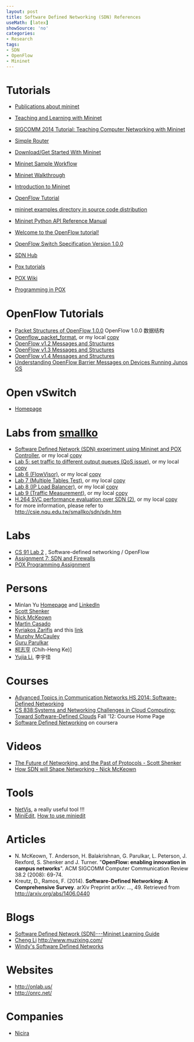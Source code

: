 ```yaml
---
layout: post
title: Software Defined Networking (SDN) References
useMath: [latex]
showSource: 'no'
categories:
- Research
tags:
- SDN
- OpenFlow
- Mininet
---
```



# Tutorials
 - [Publications about mininet][62]
 - [Teaching and Learning with Mininet][63]
 - [SIGCOMM 2014 Tutorial: Teaching Computer Networking with Mininet][64]
 - [Simple Router][65]

 - [Download/Get Started With Mininet][57]
 - [Mininet Sample Workflow][58]
 - [Mininet Walkthrough][40]
 - [Introduction to Mininet][41]
 - [OpenFlow Tutorial][13]
 - [mininet examples directory in source code distribution][59]
 - [Mininet Python API Reference Manual][60]
 - [Welcome to the OpenFlow tutorial!][61]
 - [OpenFlow Switch Specification Version 1.0.0][14]
 - [SDN Hub][47]
 - [Pox tutorials][49]
 - [POX Wiki][50]
 - [Programming in POX][52]

# OpenFlow Tutorials
 - [Packet Structures of OpenFlow 1.0.0][15]  OpenFlow 1.0.0 数据结构
 - [Openflow_packet_format][42], or my local [copy][43]
 - [OpenFlow v1.2 Messages and Structures][46]
 - [OpenFlow v1.3 Messages and Structures][44]
 - [OpenFlow v1.4 Messages and Structures][45]
 - [Understanding OpenFlow Barrier Messages on Devices Running Junos OS][48]

# Open vSwitch
 - [Homepage][51]

# Labs from [smallko](http://csie.nqu.edu.tw/smallko/sdn/sdn.htm)
 - [Software Defined Network (SDN) experiment using Mininet and POX Controller][28], or my local [copy][29]
 - [Lab 5: set traffic to different output queues (QoS issue)][26], or my local [copy][27]
 - [Lab 6 (FlowVisor)][20], or my local [copy][21]
 - [Lab 7 (Multiple Tables Test)][22], or my local [copy][23]
 - [Lab 8 (IP Load Balancer)][16], or my local [copy][17]
 - [Lab 9 (Traffic Measurement)][18], or my local [copy][19]
 - [H.264 SVC performance evaluation over SDN (2)][24], or my local [copy][25]
 - for more information, please refer to <http://csie.nqu.edu.tw/smallko/sdn/sdn.htm>
 
# Labs
 - [CS 91 Lab 2][53] , Software-defined networking / OpenFlow
 - [Assignment 7: SDN and Firewalls][54]
 - [POX Programming Assignment][55]

# Persons
 - Minlan Yu [Homepage][10] and [LinkedIn][12]
 - [Scott Shenker][30]
 - [Nick McKeown][31]
 - [Martìn Casado][4]
 - [Kyriakos Zarifis][8] and this [link][9]
 - [Murphy McCauley][11]
 - [Guru Parulkar][32]
 - [柯志亨][33] (Chih-Heng Ke)]
 - [Yujia Li][34], 李宇佳


# Courses
 - [Advanced Topics in Communication Networks HS 2014: Software-Defined Networking][1]
 - [CS 838:Systems and Networking Challenges in Cloud Computing: Toward Software-Defined Clouds][36] Fall '12: Course Home Page
 - [Software Defined Networking][56] on coursera



# Videos
 - [The Future of Networking, and the Past of Protocols - Scott Shenker][2]
 - [How SDN will Shape Networking - Nick McKeown][3]

# Tools
 - [NetVis][35], a really useful tool !!!
 - [MiniEdit][38], [How to use miniedit][39]

# Articles
 - N. McKeown, T. Anderson, H. Balakrishnan, G. Parulkar, L. Peterson, J. Rexford, S. Shenker and J. Turner. "**OpenFlow: enabling innovation in campus networks**". ACM SIGCOMM Computer Communication Review 38.2 (2008): 69-74.
 - Kreutz, D., Ramos, F. (2014). **Software-Defined Networking: A Comprehensive Survey**. arXiv Preprint arXiv: …, 49. Retrieved from http://arxiv.org/abs/1406.0440


# Blogs
 - [Software Defined Network (SDN)---Mininet Learning Guide][6]
 - [Cheng Li][5] http://www.muzixing.com/
 - [Windy's Software Defined Networks][37]

# Websites
 - <http://onlab.us/>
 - <http://onrc.net/>


# Companies
 - [Nicira][7]




[65]: https://github.com/mininet/mininet/wiki/Simple-Router
[64]: https://github.com/mininet/mininet/wiki/SIGCOMM-2014-Tutorial%3A-Teaching-Computer-Networking-with-Mininet
[63]: https://github.com/mininet/mininet/wiki/Teaching-and-Learning-with-Mininet
[62]: https://github.com/mininet/mininet/wiki/publications
[61]: https://github.com/mininet/openflow-tutorial/wiki
[60]: http://mininet.org/api/annotated.html
[59]: https://github.com/mininet/mininet/tree/master/examples
[58]: http://mininet.org/sample-workflow/
[57]: http://mininet.org/download/
[56]: https://www.coursera.org/course/sdn1
[55]: https://coruja.di.fc.ul.pt/file.php/725/tp/ProgrammingAssignment2_POX_PRD.pdf
[54]: https://www.udacity.com/wiki/cn/assignment7-sdn-firewall
[53]: http://web.cs.swarthmore.edu/~kwebb/cs91/f14/labs/lab2.html
[52]: https://openflow.stanford.edu/display/ONL/Programming+in+POX
[51]: http://openvswitch.github.io/
[50]: https://openflow.stanford.edu/display/ONL/POX+Wiki
[49]: https://github.com/hip2b2/poxstuff
[48]: http://www.juniper.net/techpubs/en_US/junos13.2/topics/concept/junos-sdn-openflow-messages-barrier-overview.html
[47]: http://sdnhub.org/
[46]: http://ryu.readthedocs.org/en/latest/ofproto_v1_2_ref.html
[45]: http://ryu.readthedocs.org/en/latest/ofproto_v1_4_ref.html
[44]: http://ryu.readthedocs.org/en/latest/ofproto_v1_3_ref.html
[43]: /pdf/openflow/Openflow_packet_format.pdf
[42]: http://archive.openflow.org/wk/images/c/c5/Openflow_packet_format.pdf
[41]: https://github.com/mininet/mininet/wiki/Introduction-to-Mininet
[40]: http://mininet.org/walkthrough/
[39]: http://www.slideshare.net/limura/how-to-use-miniedit
[38]: http://techandtrains.com/category/miniedit/
[37]: http://windysdn.blogspot.tw/
[36]: http://pages.cs.wisc.edu/~akella/CS838/F12/index.html
[35]: http://www.cs.toronto.edu/~yujiali/proj/netvis.html
[34]: http://www.cs.toronto.edu/~yujiali/projects.html
[33]: http://csie.nqu.edu.tw/smallko/
[32]: http://parulkar.com/
[31]: http://yuba.stanford.edu/~nickm/
[30]: http://www.eecs.berkeley.edu/Faculty/Homepages/shenker.html
[29]: /pdf/sdn/lab/mySDN.pdf
[28]: http://csie.nqu.edu.tw/smallko/sdn/mySDN.pdf
[27]: /pdf/sdn/lab/mySDN_Lab5.pdf
[26]: http://csie.nqu.edu.tw/smallko/sdn/mySDN_Lab5.pdf
[25]: /pdf/sdn/lab/h264_eva2.pdf
[24]: http://csie.nqu.edu.tw/smallko/sdn/h264_eva2.pdf
[23]: /pdf/sdn/lab/mySDN_Lab7.pdf
[22]: http://csie.nqu.edu.tw/smallko/sdn/mySDN_Lab7.pdf
[21]: /pdf/sdn/lab/mySDN_Lab6.pdf
[20]: http://csie.nqu.edu.tw/smallko/sdn/mySDN_Lab6.pdf
[19]: /pdf/sdn/lab/measure_traffic.pdf
[18]: http://csie.nqu.edu.tw/smallko/sdn/measure_traffic.pdf
[17]: /pdf/sdn/lab/mySDN_Lab8.pdf
[16]: http://csie.nqu.edu.tw/smallko/sdn/mySDN_Lab8.pdf
[1]: http://www.csg.ethz.ch/education/lectures/ATCN/hs2014
[2]: https://www.youtube.com/watch?v=YHeyuD89n1Y
[3]: https://www.youtube.com/watch?v=c9-K5O_qYgA
[4]: http://yuba.stanford.edu/~casado/
[5]: http://www.muzixing.com/
[6]: http://csie.nqu.edu.tw/smallko/sdn/sdn.htm
[7]: http://en.wikipedia.org/wiki/Nicira
[8]: https://www.linkedin.com/profile/view?id=15296045&authType=NAME_SEARCH&authToken=FTDo&locale=en_US&trk=tyah&trkInfo=idx%3A1-1-1%2CtarId%3A1425764418953%2Ctas%3AKyriakos+Zarifis
[9]: http://nsl.cs.usc.edu/Profiles/KyriakosZarifis
[10]: http://www-bcf.usc.edu/~minlanyu/
[11]: http://opennetsummit.org/archives/apr12/mccauley-mon-nox.pdf
[12]: https://www.linkedin.com/pub/minlan-yu/9/b90/999/en
[13]: http://archive.openflow.org/wk/index.php/OpenFlow_Tutorial
[14]: https://www.opennetworking.org/images/stories/downloads/sdn-resources/onf-specifications/openflow/openflow-spec-v1.0.0.pdf
[15]: /pdf/openflow/openflow-1.0-packet-structures-draft-0.pdf

